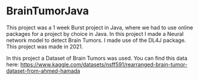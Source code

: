 # BrainTumorJava
This project was a 1 week Burst project in Java, where we had to use online packages for a project by choice in Java. In this project I made a Neural network model to detect Brain Tumors. I made use of the DL4J package. This project was made in 2021. 

In this project a Dataset of Brain Tumors was used. You can find this data here: https://www.kaggle.com/datasets/nsff591/rearranged-brain-tumor-dataset-from-ahmed-hamada
